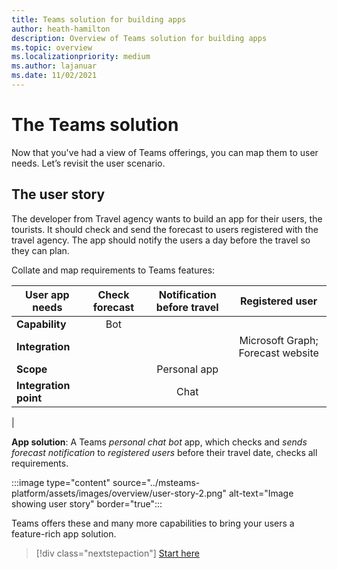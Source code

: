 ```yaml
---
title: Teams solution for building apps
author: heath-hamilton
description: Overview of Teams solution for building apps
ms.topic: overview
ms.localizationpriority: medium
ms.author: lajanuar
ms.date: 11/02/2021
---
```

# The Teams solution

Now that you've had a view of Teams offerings, you can map them to user needs. Let’s revisit the user scenario.

## The user story

The developer from Travel agency wants to build an app for their users, the tourists. It should check and send the forecast to users registered with the travel agency. The app should notify the users a day before the travel so they can plan.

Collate and map requirements to Teams features:

| User app needs | Check forecast | Notification before travel | Registered user |
| --- |:---:|:---:|:---:|
| **Capability** | Bot | &nbsp; | &nbsp; |
| **Integration** | &nbsp; | &nbsp; | Microsoft Graph; Forecast website |
| **Scope** | &nbsp; | Personal app | &nbsp; |
| **Integration point** | &nbsp; | Chat | &nbsp; |
|

**App solution**: A Teams *personal chat bot* app, which checks and *sends forecast notification* to *registered users* before their travel date, checks all requirements.

:::image type="content" source="../msteams-platform/assets/images/overview/user-story-2.png" alt-text="Image showing user story" border="true":::

Teams offers these and many more capabilities to bring your users a feature-rich app solution.

> [!div class="nextstepaction"]
> [Start here](get-started/get-started-overview.md)
